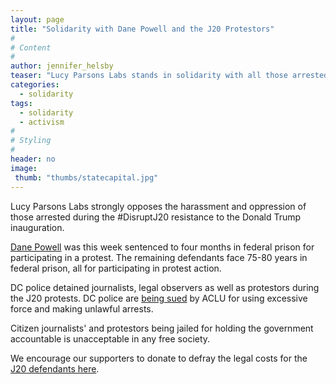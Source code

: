 ```yaml
---
layout: page
title: "Solidarity with Dane Powell and the J20 Protestors"
#
# Content
#
author: jennifer_helsby
teaser: "Lucy Parsons Labs stands in solidarity with all those arrested at the Inauguration protests in Washington D.C."
categories:
  - solidarity
tags:
  - solidarity
  - activism
#
# Styling
#
header: no
image:
 thumb: "thumbs/statecapital.jpg"
---
```


Lucy Parsons Labs strongly opposes the harassment and oppression of
those arrested during the #DisruptJ20 resistance to the Donald Trump inauguration.

[Dane Powell](http://www.unicornriot.ninja/?p=16954) was this week
sentenced to four months in federal prison for participating in a protest.
The remaining defendants face 75-80 years in federal prison, all for participating
in protest action.

DC police detained
journalists, legal observers as well as protestors during the J20 protests.
DC police are [being sued](https://www.buzzfeed.com/zoetillman/the-aclu-is-suing-dc-police-over-inauguration-day-arrests)
by ACLU for using excessive force and making unlawful arrests.

Citizen journalists' and protestors being jailed for holding the government
accountable is unacceptable in any free society.

We encourage our supporters to donate to defray the legal costs for the [J20
defendants here](http://defendj20resistance.org/support#statement).
